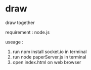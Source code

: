 # draw
draw together

requirement : node.js 

useage : 
  1. run npm install socket.io in terminal
  2. run node paperServer.js in terminal
  3. open index.html on web browser
